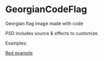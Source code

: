 # GeorgianCodeFlag
Georgian flag image made with code

PSD includes source & effects to customize.

Examples:

[Red example](GeoFlagRed.jpg)
